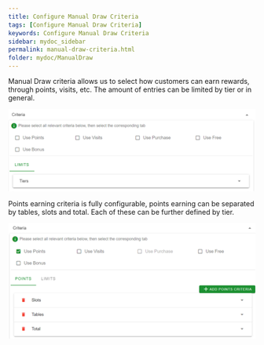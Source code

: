 ```yaml
---
title: Configure Manual Draw Criteria
tags: [Configure Manual Draw Criteria]
keywords: Configure Manual Draw Criteria
sidebar: mydoc_sidebar
permalink: manual-draw-criteria.html
folder: mydoc/ManualDraw
---
```


Manual Draw criteria allows us to select how customers can earn rewards, through points, visits, etc. The amount of entries can be limited by tier or in general.

<img src="./img/Promotions/PromotionCriteria.png" alt="">

Points earning criteria is fully configurable, points earning can be separated by tables, slots and total. Each of these can be further defined by tier. 

<img src="./img/Promotions/PointsCriteria.png" alt="">